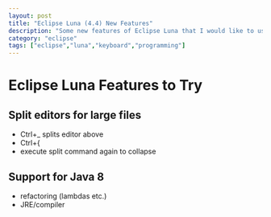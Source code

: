 ```yaml
---
layout: post
title: "Eclipse Luna (4.4) New Features"
description: "Some new features of Eclipse Luna that I would like to use/remember"
category: "eclipse"
tags: ["eclipse","luna","keyboard","programming"]
---
```

# Eclipse Luna Features to Try

## Split editors for large files
* Ctrl+_ splits editor above
* Ctrl+{
* execute split command again to collapse

## Support for Java 8
* refactoring (lambdas etc.)
* JRE/compiler


